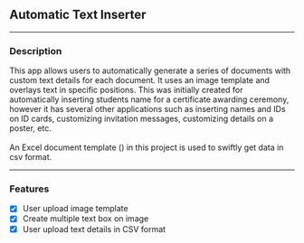 ## Automatic Text Inserter
<hr>

### Description
This app allows users to automatically generate a series of documents with custom text details for each document.
It uses an image template and overlays text in specific positions. This was initially created for automatically inserting 
students name for a certificate awarding ceremony, however it has several other applications such as inserting names and
IDs on ID cards, customizing invitation messages, customizing details on a poster, etc. <br>
<br>
An Excel document template () in this project is used to swiftly get data in csv format.
<hr>

### Features 
- [x] User upload image template
- [x] Create multiple text box on image
- [x] User upload text details in CSV format